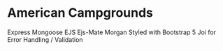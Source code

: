 # American Campgrounds
Express Mongoose EJS Ejs-Mate Morgan 
Styled with Bootstrap 5
Joi for Error Handling / Validation